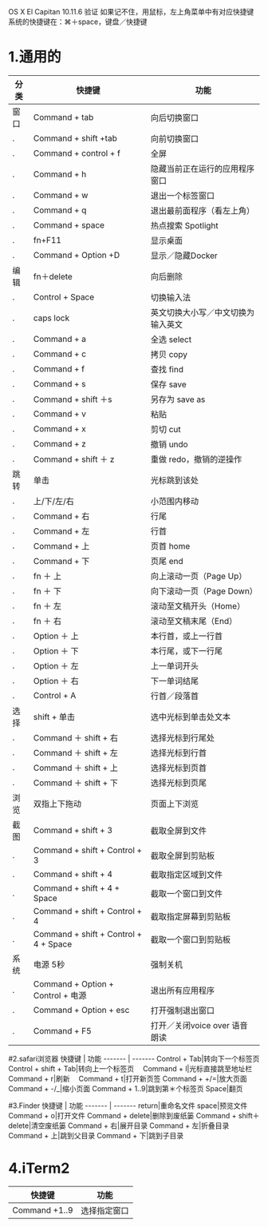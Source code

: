 OS X El Capitan  10.11.6  验证
如果记不住，用鼠标，左上角菜单中有对应快捷键
系统的快捷键在：⌘＋space，键盘／快捷键

# 1.通用的
分类|快捷键 | 功能
------- |------- | -------
窗口|Command + tab|向后切换窗口
.|Command + shift +tab|向前切换窗口
.|Command + control + f | 全屏
.|Command + h|隐藏当前正在运行的应用程序窗口
.|Command + w|退出一个标签窗口
.|Command + q|退出最前面程序（看左上角）
.|Command + space|热点搜索 Spotlight
.|fn+F11 |显示桌面
.|Command + Option +D |显示／隐藏Docker
编辑 |fn＋delete | 向后删除
.|Control + Space|切换输入法
.|caps lock|英文切换大小写／中文切换为输入英文
.|Command + a|全选 select
.|Command + c|拷贝 copy
.|Command + f|查找 find
.|Command + s|保存 save
.|Command + shift ＋s|另存为 save as
.|Command + v|粘贴 
.|Command + x|剪切 cut
.|Command + z|撤销 undo
.|Command + shift ＋ z|重做 redo，撤销的逆操作
跳转|单击|光标跳到该处
.|上/下/左/右|小范围内移动
.|Command + 右|行尾
.|Command + 左|行首	
.|Command + 上|页首 home
.|Command + 下|页尾 end
.|fn ＋ 上|向上滚动一页（Page Up）　　
.|fn ＋ 下|向下滚动一页（Page Down）　　
.|fn ＋ 左|滚动至文稿开头（Home）　　
.|fn ＋ 右|滚动至文稿末尾（End）
.|Option ＋ 上|本行首，或上一行首　　
.|Option ＋ 下|本行尾，或下一行尾　　　
.|Option ＋ 左|上一单词开头　　
.|Option ＋ 右|下一单词结尾
.|Control + A|行首／段落首
选择|shift + 单击|选中光标到单击处文本
.|Command ＋ shift + 右|选择光标到行尾处
.|Command ＋ shift + 左|选择光标到行首
.|Command ＋ shift + 上|选择光标到页首
.|Command ＋ shift + 下|选择光标到页尾
浏览|双指上下拖动|页面上下浏览
截图|Command + shift + 3|截取全屏到文件
.|Command + shift + Control + 3| 截取全屏到剪贴板　　
.|Command + shift + 4|截取指定区域到文件
.|Command + shift + 4 + Space| 截取一个窗口到文件　　
.|Command + shift + Control + 4| 截取指定屏幕到剪贴板
.|Command + shift + Control + 4 + Space| 截取一个窗口到剪贴板
系统|电源 5秒|强制关机
.|Command + Option + Control + 电源| 退出所有应用程序
.|Command + Option + esc|打开强制退出窗口
.|Command + F5 |打开／关闭voice over 语音朗读

#2.safari浏览器
快捷键 | 功能
------- | -------
Control + Tab|转向下一个标签页　　
Control + shift + Tab|转向上一个标签页　
Command + l|光标直接跳至地址栏　　
Command + r|刷新　
Command + t|打开新页签
Command + +/=|放大页面　　
Command + -/_|缩小页面
Command + 1..9|跳到第＊个标签页
Space|翻页

#3.Finder
快捷键 | 功能
------- | -------
return|重命名文件
space|预览文件
Command + o|打开文件
Command + delete|删除到废纸篓
Command + shift＋delete|清空废纸篓
Command + 右|展开目录
Command + 左|折叠目录
Command + 上|跳到父目录
Command + 下|跳到子目录

# 4.iTerm2
快捷键 | 功能
------- | -------
Command +1..9 |选择指定窗口
